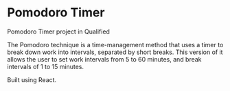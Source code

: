 # Pomodoro Timer
Pomodoro Timer project in Qualified

The Pomodoro technique is a time-management method that uses a timer to break down work into intervals, separated by short breaks. This version of it allows the user to set work intervals from 5 to 60 minutes, and break intervals of 1 to 15 minutes.

Built using React.
